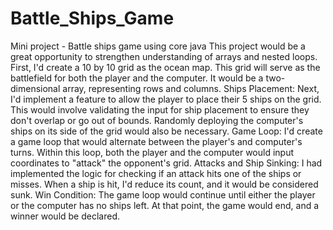 # Battle_Ships_Game
Mini project - Battle ships game using core java
This project would be a great opportunity to strengthen understanding of arrays and nested loops.
First, I'd create a 10 by 10 grid as the ocean map. This grid will serve as the battlefield for both the player and the computer. It would be a two-dimensional array, representing rows and columns.
Ships Placement: Next, I'd implement a feature to allow the player to place their 5 ships on the grid. This would involve validating the input for ship placement to ensure they don't overlap or go out of bounds. Randomly deploying the computer's ships on its side of the grid would also be necessary.
Game Loop: I'd create a game loop that would alternate between the player's and computer's turns. Within this loop, both the player and the computer would input coordinates to "attack" the opponent's grid.
Attacks and Ship Sinking: I had implemented the logic for checking if an attack hits one of the ships or misses. When a ship is hit, I'd reduce its count, and it would be considered sunk.
Win Condition: The game loop would continue until either the player or the computer has no ships left. At that point, the game would end, and a winner would be declared.
